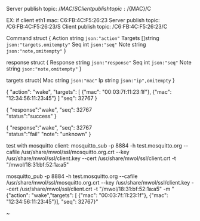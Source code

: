 
Server publish topic: /${MAC}/S
Client publish topic: /${MAC}/C 

EX: if client eth1 mac:  C6:FB:4C:F5:26:23
Server publish topic: /C6:FB:4C:F5:26:23/S
Client publish topic: /C6:FB:4C:F5:26:23/C 

Command struct {
Action string `json:"action"`
Targets []string `json:"targets,omitempty"`
Seq int `json:"seq"`
Note string `json:"note,omitempty"`
}

response struct {
Response string `json:"response"`
Seq int `json:"seq"`
Note string `json:"note,omitempty"`
}

targets struct{
Mac  string `json:"mac"`
Ip  string `json:"ip",omitempty`
}


{ 
    "action": "wake",
    "targets": [ 
                    {"mac": "00:03:7f:11:23:1f"},
                    {"mac": "12:34:56:11:23:45"}
               ]
    "seq":  32767
}


{
    "response":"wake",
    "seq":  32767            
    "status":"success"
}

{
    "response":"wake",
    "seq":  32767            
    "status":"fail"
    "note": "unknown"
}


test with mosquitto client:
 mosquitto_sub -p 8884 -h test.mosquitto.org  --cafile /usr/share/mwol/ssl/mosquitto.org.crt  --key /usr/share/mwol/ssl/client.key  --cert /usr/share/mwol/ssl/client.crt -t "/mwol/18:31:bf:52:1a:a5" 

 mosquitto_pub -p 8884 -h test.mosquitto.org  --cafile /usr/share/mwol/ssl/mosquitto.org.crt  --key /usr/share/mwol/ssl/client.key  --cert /usr/share/mwol/ssl/client.crt -t "/mwol/18:31:bf:52:1a:a5" -m "{\"action\": \"wake\",\"targets\": [ {\"mac\": \"00:03:7f:11:23:1f\"}, {\"mac\": \"12:34:56:11:23:45\"}], \"seq\":  32767}"




~

